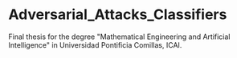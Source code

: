 # Adversarial_Attacks_Classifiers
Final thesis for the degree "Mathematical Engineering and Artificial Intelligence" in Universidad Pontificia Comillas, ICAI.
